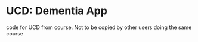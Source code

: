 # UCD: Dementia App
code for UCD from course. Not to be copied by other users doing the same course
